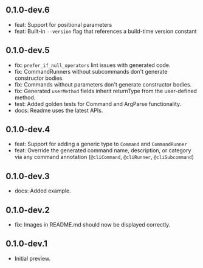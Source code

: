 ## 0.1.0-dev.6

- feat: Support for positional parameters 
- feat: Built-in `--version` flag that references a build-time version constant

## 0.1.0-dev.5

- fix: `prefer_if_null_operators` lint issues with generated code.
- fix: CommandRunners without subcommands don't generate constructor bodies.
- fix: Commands without parameters don't generate constructor bodies.
- fix: Generated `userMethod` fields inherit returnType from the user-defined method.
- test: Added golden tests for Command and ArgParse functionality.
- docs: Readme uses the latest APIs.

## 0.1.0-dev.4

- feat: Support for adding a generic type to `Command` and `CommandRunner`
- feat: Override the generated command name, description, or category via any command annotation (`@cliCommand`, `@cliRunner`, `@cliSubcommand`)

## 0.1.0-dev.3

- docs: Added example.

## 0.1.0-dev.2

- fix: Images in README.md should now be displayed correctly.

## 0.1.0-dev.1

- Initial preview.
